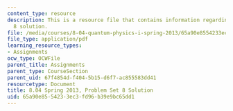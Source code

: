 ```yaml
---
content_type: resource
description: This is a resource file that contains information regarding problem set
  8 solution.
file: /media/courses/8-04-quantum-physics-i-spring-2013/65a90e8554233ec3fd96b39e9bc65dd1_MIT8_04S13_ps8_sol.pdf
file_type: application/pdf
learning_resource_types:
- Assignments
ocw_type: OCWFile
parent_title: Assignments
parent_type: CourseSection
parent_uid: 67f4854d-f404-5b15-d6f7-ac855583dd41
resourcetype: Document
title: 8.04 Spring 2013, Problem Set 8 Solution
uid: 65a90e85-5423-3ec3-fd96-b39e9bc65dd1
---
```

